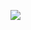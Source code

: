 
![](https://scontent-sea1-1.xx.fbcdn.net/v/t1.15752-9/s1080x2048/83239591_2761670127250903_2527800785857675264_n.jpg?_nc_cat=110&_nc_ohc=7dLCHL5Zy6YAX9bVaPp&_nc_ht=scontent-sea1-1.xx&oh=4d606dc731b56d6eeac964d38fedcc10&oe=5EBFD4C6)
